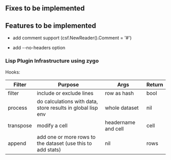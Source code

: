 ## Fixes to be implemented

## Features to be implemented

- add comment support (csf.NewReader().Comment = '#')

- add --no-headers option

### Lisp Plugin Infrastructure using zygo

Hooks:

| Filter    | Purpose                                                     | Args                | Return |
|-----------|-------------------------------------------------------------|---------------------|--------|
| filter    | include or exclude lines                                    | row as hash         | bool   |
| process   | do calculations with data, store results in global lisp env | whole dataset       | nil    |
| transpose | modify a cell                                               | headername and cell | cell   |
| append    | add one or more rows to the dataset (use this to add stats) | nil                 | rows   |
